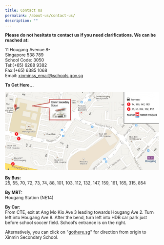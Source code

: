 ```yaml
---
title: Contact Us
permalink: /about-us/contact-us/
description: ""
---
```

**Please do not hesitate to contact us if you need clarifications. We can be reached at:**

  

11 Hougang Avenue 8-<br>
Singapore 538 789 <br>
School Code: 3050 <br>
Tel:(+65) 6288 9382 <br>
Fax:(+65) 6385 1068 <br>
Email: [xinminss\_email@schools.gov.sg](mailto:xinminss_email@schools.gov.sg)

**To Get Here...**

![school map](/images/school_map%20latest.jpeg)

**By Bus:** <br>
25, 55, 70, 72, 73, 74, 88, 101, 103, 112, 132, 147, 159, 161, 165, 315, 854

  

**By MRT:** <br>
Hougang Station (NE14)

  

**By Car:** <br>
From CTE, exit at Ang Mo Kio Ave 3 leading towards Hougang Ave 2. Turn left into Hougang Ave 8. After the bend, turn left into HDB car park just before school soccer field. School’s entrance is on the right.

  

Alternatively, you can click on "[gothere.sg](http://gothere.sg/)" for direction from origin to Xinmin Secondary School.